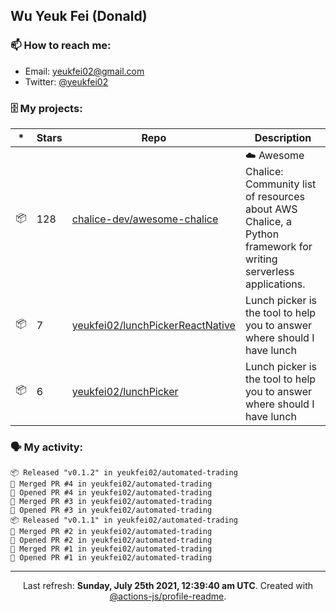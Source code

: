 ## Wu Yeuk Fei (Donald)

### 📫 How to reach me:

- Email: [yeukfei02@gmail.com](yeukfei02@gmail.com)
- Twitter: [@yeukfei02](https://twitter.com/yeukfei02)

### 🗄 My projects:

|*|Stars|Repo|Description|
|---|---|---|---|
| 📦 | 128 | [chalice-dev/awesome-chalice](https://github.com/chalice-dev/awesome-chalice) | ☁️ Awesome Chalice: Community list of resources about AWS Chalice, a Python framework for writing serverless applications. |
| 📦 | 7 | [yeukfei02/lunchPickerReactNative](https://github.com/yeukfei02/lunchPickerReactNative) | Lunch picker is the tool to help you to answer where should I have lunch |
| 📦 | 6 | [yeukfei02/lunchPicker](https://github.com/yeukfei02/lunchPicker) | Lunch picker is the tool to help you to answer where should I have lunch |

### 🗣 My activity:

```
📦 Released "v0.1.2" in yeukfei02/automated-trading
🎉 Merged PR #4 in yeukfei02/automated-trading
💪 Opened PR #4 in yeukfei02/automated-trading
🎉 Merged PR #3 in yeukfei02/automated-trading
💪 Opened PR #3 in yeukfei02/automated-trading
📦 Released "v0.1.1" in yeukfei02/automated-trading
🎉 Merged PR #2 in yeukfei02/automated-trading
💪 Opened PR #2 in yeukfei02/automated-trading
🎉 Merged PR #1 in yeukfei02/automated-trading
💪 Opened PR #1 in yeukfei02/automated-trading
```

---

<p align="center">Last refresh: <b>Sunday, July 25th 2021, 12:39:40 am UTC</b>. Created with <a href=https://github.com/marketplace/actions/profile-readme>@actions-js/profile-readme</a>.</p>
